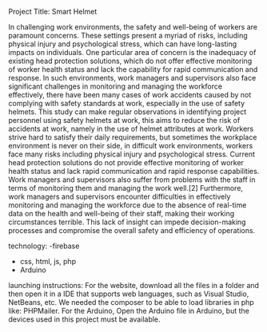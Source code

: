 
Project Title: Smart Helmet

  In challenging work environments, the safety and well-being of workers are paramount concerns. These settings present a myriad of risks, including physical injury and psychological stress, which can have long-lasting impacts on individuals. One particular area of concern is the inadequacy of existing head protection solutions, which do not offer effective monitoring of worker health status and lack the capability for rapid communication and response. In such environments, work managers and supervisors also face significant challenges in monitoring and managing the workforce effectively, there have been many cases of work accidents caused by not complying with safety standards at work, especially in the use of safety helmets. This study can make regular observations in identifying project personnel using safety helmets at work, this aims to reduce the risk of accidents at work, namely in the use of helmet attributes at work. Workers strive hard to satisfy their daily requirements, but sometimes the workplace environment is never on their side, in difficult work environments, workers face many risks including physical injury and psychological stress. Current head protection solutions do not provide effective monitoring of worker health status and lack rapid communication and rapid response capabilities. Work managers and supervisors also suffer from problems with the staff in terms of monitoring them and managing the work well.[2] Furthermore, work managers and supervisors encounter difficulties in effectively monitoring and managing the workforce due to the absence of real-time data on the health and well-being of their staff, making their working circumstances terrible. This lack of insight can impede decision-making processes and compromise the overall safety and efficiency of operations.  



technology:
-firebase
- css, html, js, php
- Arduino


launching instructions:
For the website, download all the files in a folder and then open it in a IDE that supports web languages, such as Visual Studio, NetBeans, etc. We needed the composer to be able to load libraries in php like: PHPMailer.
For the Arduino, Open the Arduino file in Arduino, but the devices used in this project must be available.
